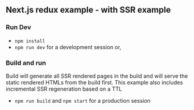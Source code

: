 ## Next.js redux example - with SSR example

### Run Dev

- ```npm install```
- ```npm run dev``` for a development session or,

### Build and run

Build will generate all SSR rendered pages in the build and will serve the static rendered HTMLs from the build first. This example also includes incremental SSR regeneration based on a TTL

- ```npm run build``` and ```npm start``` for a production session
